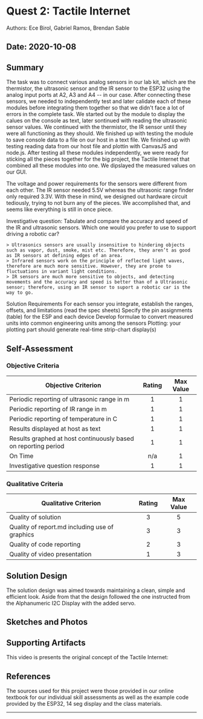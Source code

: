 # Quest 2: Tactile Internet
Authors: Ece Birol, Gabriel Ramos, Brendan Sable

Date: 2020-10-08
-----

## Summary

The task was to connect various analog sensors in our lab kit, which are the thermistor, the ultrasonic sensor and the IR sensor to the ESP32 using the analog input ports
at A2, A3 and A4 -- in our case. After connecting these sensors, we needed to independently test and later calidate each of these modules before integrating them together
so that we didn't face a lot of errors in the complete task. We started out by the module to display the calues on the console as text, later sontinued with reading the ultrasonic
sensor values. We continued with the thermistor, the IR sensor until they were all functioning as they should. We finished up with testing the module to save console
data to a file on our host in a text file. We finished up with testing reading data from our host file and plottin with CanvasJS and node.js. 
After testing all these modules independently, we were ready for sticking all the pieces together for the big project, the Tactile Internet that combined all these modules
into one. We dipslayed the measured values on our GUI.

The voltage and power requirements for the sensors were different from each other. The IR sensor needed 5.5V whereas the ultrasonic range finder only required 3.3V. With these
in mind, we designed out hardware circuit tediously, trying to not burn any of the pieces. We accomplished that, and seems like everything is still in once piece. 

Investigative question: 
    Tabulate and compare the accuracy and speed of the IR and ultrasonic sensors. Which one would you prefer to use to support driving a robotic car?

    > Ultrasonics sensors are usually insensitive to hindering objects such as vapor, dust, smoke, mist etc. Therefore, they aren’t as good as IR sensors at defining edges of an area.
    > Infrared sensors work on the principle of reflected light waves, therefore are much more sensitive. However, they are prone to fluctuations in variant light conditions.  
    > IR sensors are much more sensitive to objects, and detecting movements and the accuracy and speed is better than of a Ultrasonic sensor; therefore, using an IR sensor to suport a robotic car is the way to go. 



Solution Requirements
For each sensor you integrate, establish the ranges, offsets, and limitations (read the spec sheets)
Specify the pin assignments (table) for the ESP and each device
Develop formulae to convert measured units into common engineering units among the sensors
Plotting: your plotting part should generate real-time strip-chart display(s)


## Self-Assessment

### Objective Criteria

| Objective Criterion | Rating | Max Value  | 
|---------------------------------------------|:-----------:|:---------:|
| Periodic reporting of ultrasonic range in m| 1 |  1     |       1         |
| Periodic reporting of IR range in m | 1 |  1     |       1         |
| Periodic reporting of temperature in C | 1 |  1     |     1         |
| Results displayed at host as text | 1 |  1     |      1         |
| Results graphed at host continuously based on reporting period | 1 |  1     |      1         |
| On Time | n/a |  1     |       n/a       |
| Investigative question response | 1 |  1     |     1         |


### Qualitative Criteria

| Qualitative Criterion | Rating | Max Value  | 
|---------------------------------------------|:-----------:|:---------:|
| Quality of solution | 3 |  5     |       3
| Quality of report.md including use of graphics | 3 |  3     |      3
| Quality of code reporting | 2 |  3     |       2
| Quality of video presentation | 1 |  3     |       1


## Solution Design

The solution design was aimed towards maintaining a clean, simple and efficient look. Aside from that the design followed the one instructed from the Alphanumeric I2C Display with the added servo.


## Sketches and Photos

## Supporting Artifacts

This video is presents the original concept of the Tactile Internet:
 

## References

The sources used for this project were those provided in our online textbook for our individual skill assessments as well as the example code provided by the ESP32, 14 seg display and the class materials.

-----

